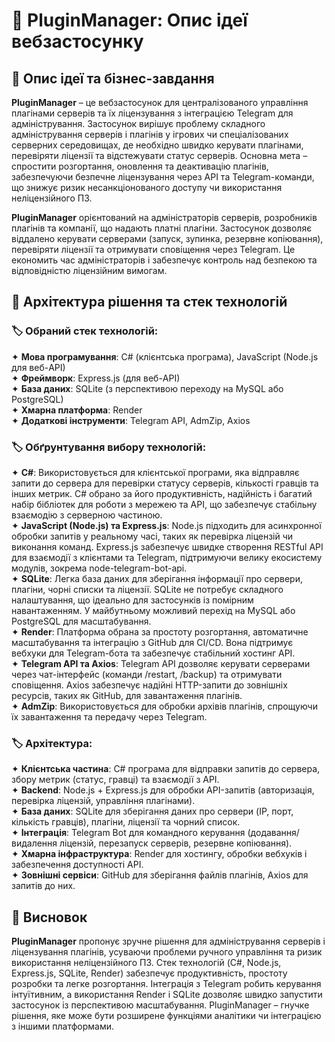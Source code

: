 ﻿# 📌 PluginManager: Опис ідеї вебзастосунку

## 🔹 Опис ідеї та бізнес-завдання

**PluginManager** – це вебзастосунок для централізованого управління плагінами серверів та їх ліцензування з інтеграцією Telegram для адміністрування. Застосунок вирішує проблему складного адміністрування серверів і плагінів у ігрових чи спеціалізованих серверних середовищах, де необхідно швидко керувати плагінами, перевіряти ліцензії та відстежувати статус серверів. Основна мета – спростити розгортання, оновлення та деактивацію плагінів, забезпечуючи безпечне ліцензування через API та Telegram-команди, що знижує ризик несанкціонованого доступу чи використання неліцензійного ПЗ.

**PluginManager** орієнтований на адміністраторів серверів, розробників плагінів та компанії, що надають платні плагіни. Застосунок дозволяє віддалено керувати серверами (запуск, зупинка, резервне копіювання), перевіряти ліцензії та отримувати сповіщення через Telegram. Це економить час адміністраторів і забезпечує контроль над безпекою та відповідністю ліцензійним вимогам.

## 🔹 Архітектура рішення та стек технологій

### 🏷 Обраний стек технологій:
✦ **Мова програмування**: C# (клієнтська програма), JavaScript (Node.js для веб-API)  
✦ **Фреймворк**: Express.js (для веб-API)  
✦ **База даних**: SQLite (з перспективою переходу на MySQL або PostgreSQL)  
✦ **Хмарна платформа**: Render  
✦ **Додаткові інструменти**: Telegram API, AdmZip, Axios  

### 🏷 Обґрунтування вибору технологій:
✦ **C#**: Використовується для клієнтської програми, яка відправляє запити до сервера для перевірки статусу серверів, кількості гравців та інших метрик. C# обрано за його продуктивність, надійність і багатий набір бібліотек для роботи з мережею та API, що забезпечує стабільну взаємодію з серверною частиною.  
✦ **JavaScript (Node.js) та Express.js**: Node.js підходить для асинхронної обробки запитів у реальному часі, таких як перевірка ліцензій чи виконання команд. Express.js забезпечує швидке створення RESTful API для взаємодії з клієнтами та Telegram, підтримуючи велику екосистему модулів, зокрема node-telegram-bot-api.  
✦ **SQLite**: Легка база даних для зберігання інформації про сервери, плагіни, чорні списки та ліцензії. SQLite не потребує складного налаштування, що ідеально для застосунків із помірним навантаженням. У майбутньому можливий перехід на MySQL або PostgreSQL для масштабування.  
✦ **Render**: Платформа обрана за простоту розгортання, автоматичне масштабування та інтеграцію з GitHub для CI/CD. Вона підтримує вебхуки для Telegram-бота та забезпечує стабільний хостинг API.  
✦ **Telegram API та Axios**: Telegram API дозволяє керувати серверами через чат-інтерфейс (команди /restart, /backup) та отримувати сповіщення. Axios забезпечує надійні HTTP-запити до зовнішніх ресурсів, таких як GitHub, для завантаження плагінів.  
✦ **AdmZip**: Використовується для обробки архівів плагінів, спрощуючи їх завантаження та передачу через Telegram.  

### 🏷 Архітектура:
✦ **Клієнтська частина**: C# програма для відправки запитів до сервера, збору метрик (статус, гравці) та взаємодії з API.  
✦ **Backend**: Node.js + Express.js для обробки API-запитів (авторизація, перевірка ліцензій, управління плагінами).  
✦ **База даних**: SQLite для зберігання даних про сервери (IP, порт, кількість гравців), плагіни, ліцензії та чорний список.  
✦ **Інтеграція**: Telegram Bot для командного керування (додавання/видалення ліцензій, перезапуск серверів, резервне копіювання).  
✦ **Хмарна інфраструктура**: Render для хостингу, обробки вебхуків і забезпечення доступності API.  
✦ **Зовнішні сервіси**: GitHub для зберігання файлів плагінів, Axios для запитів до них.  

## 🔹 Висновок

**PluginManager** пропонує зручне рішення для адміністрування серверів і ліцензування плагінів, усуваючи проблеми ручного управління та ризик використання неліцензійного ПЗ. Стек технологій (C#, Node.js, Express.js, SQLite, Render) забезпечує продуктивність, простоту розробки та легке розгортання. Інтеграція з Telegram робить керування інтуїтивним, а використання Render і SQLite дозволяє швидко запустити застосунок із перспективою масштабування. PluginManager – гнучке рішення, яке може бути розширене функціями аналітики чи інтеграцією з іншими платформами.